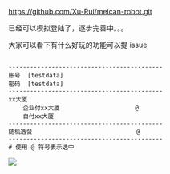 https://github.com/Xu-Rui/meican-robot.git

已经可以模拟登陆了，逐步完善中。。。

大家可以看下有什么好玩的功能可以提 issue

```

-------------------------------------------
账号  [testdata]
密码  [testdata]
-------------------------------------------
xx大厦
    企业付xx大厦                     @
    自付xx大厦
-------------------------------------------
随机选餐                             @
-------------------------------------------
# 使用 @ 符号表示选中

```

![](http://photo.rhymecode.com/%E6%8F%92%E5%9B%BE/images.png)